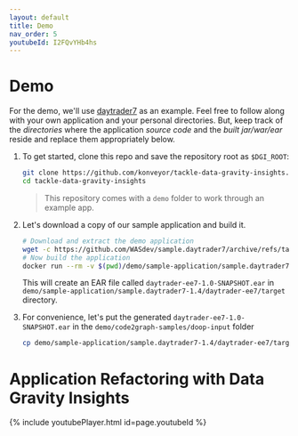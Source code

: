 ```yaml
---
layout: default
title: Demo
nav_order: 5
youtubeId: I2FQvYHb4hs
---
```

# Demo

For the demo, we'll use [daytrader7](https://github.com/WASdev/sample.daytrader7) as an example. Feel free to follow along with your own application and your personal directories. But, keep track of the _directories_ where the application _source code_ and the _built jar/war/ear_ reside and replace them appropriately below.

1. To get started, clone this repo and save the repository root as `$DGI_ROOT`:

    ```sh
    git clone https://github.com/konveyor/tackle-data-gravity-insights.git
    cd tackle-data-gravity-insights
    ```

    > This repository comes with a `demo` folder to work through an example app.
  
2. Let's download a copy of our sample application and build it.
  
    ```sh
    # Download and extract the demo application
    wget -c https://github.com/WASdev/sample.daytrader7/archive/refs/tags/v1.4.tar.gz -O - | tar -xvz -C demo/sample-application
    # Now build the application
    docker run --rm -v $(pwd)/demo/sample-application/sample.daytrader7-1.4:/build maven:3.8.4-openjdk-8-slim mvn --file=/build/pom.xml install
    ```

    This will create an EAR file called `daytrader-ee7-1.0-SNAPSHOT.ear` in `demo/sample-application/sample.daytrader7-1.4/daytrader-ee7/target` directory.

3. For convenience, let's put the generated `daytrader-ee7-1.0-SNAPSHOT.ear` in the `demo/code2graph-samples/doop-input` folder
  
    ```sh
    cp demo/sample-application/sample.daytrader7-1.4/daytrader-ee7/target/daytrader-ee7-1.0-SNAPSHOT.ear demo/code2graph-samples/doop-input

# Application Refactoring with Data Gravity Insights
{% include youtubePlayer.html id=page.youtubeId %}